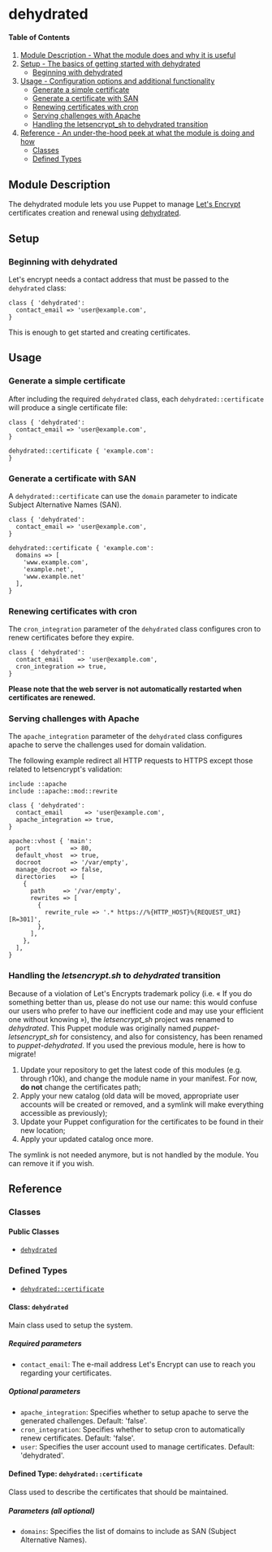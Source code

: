 # dehydrated

#### Table of Contents

1. [Module Description - What the module does and why it is useful](#module-description)
2. [Setup - The basics of getting started with dehydrated](#setup)
    * [Beginning with dehydrated](#beginning-with-dehydrated)
3. [Usage - Configuration options and additional functionality](#usage)
    * [Generate a simple certificate](#generate-a-simple-certificate)
    * [Generate a certificate with SAN](#generate-a-certificate-with-san)
    * [Renewing certificates with cron](#renewing-certificates-with-cron)
    * [Serving challenges with Apache](#serving-challenges-with-apache)
    * [Handling the letsencrypt\_sh to dehydrated transition](#handling-the-letsencryptsh-to-dehydrated-transition)
4. [Reference - An under-the-hood peek at what the module is doing and how](#reference)
    * [Classes](#classes)
    * [Defined Types](#defined-types)

## Module Description

The dehydrated module lets you use Puppet to manage [Let's Encrypt](https://letsencrypt.org/) certificates creation and renewal using [dehydrated](https://github.com/lukas2511/dehydrated).

## Setup

### Beginning with dehydrated

Let's encrypt needs a contact address that must be passed to the `dehydrated` class:

```puppet
class { 'dehydrated':
  contact_email => 'user@example.com',
}
```

This is enough to get started and creating certificates.

## Usage

### Generate a simple certificate

After including the required `dehydrated` class, each `dehydrated::certificate` will produce a single certificate file:

```puppet
class { 'dehydrated':
  contact_email => 'user@example.com',
}

dehydrated::certificate { 'example.com':
}
```

### Generate a certificate with SAN

A `dehydrated::certificate` can use the `domain` parameter to indicate Subject Alternative Names (SAN).

```puppet
class { 'dehydrated':
  contact_email => 'user@example.com',
}

dehydrated::certificate { 'example.com':
  domains => [
    'www.example.com',
    'example.net',
    'www.example.net'
  ],
}
```

### Renewing certificates with cron

The `cron_integration` parameter of the `dehydrated` class configures cron to renew certificates before they expire.

```puppet
class { 'dehydrated':
  contact_email    => 'user@example.com',
  cron_integration => true,
}
```

**Please note that the web server is not automatically restarted when certificates are renewed.**

### Serving challenges with Apache

The `apache_integration` parameter of the `dehydrated` class configures apache to serve the challenges used for domain validation.

The following example redirect all HTTP requests to HTTPS except those related to letsencrypt's validation:

```puppet
include ::apache
include ::apache::mod::rewrite

class { 'dehydrated':
  contact_email      => 'user@example.com',
  apache_integration => true,
}

apache::vhost { 'main':
  port           => 80,
  default_vhost  => true,
  docroot        => '/var/empty',
  manage_docroot => false,
  directories    => [
    {
      path     => '/var/empty',
      rewrites => [
        {
          rewrite_rule => '.* https://%{HTTP_HOST}%{REQUEST_URI} [R=301]',
        },
      ],
    },
  ],
}
```

### Handling the *letsencrypt.sh* to *dehydrated* transition

Because of a violation of Let's Encrypts trademark policy (i.e. « If you do something better than us, please do not use our name: this would confuse our users who prefer to have our inefficient code and may use your efficient one without knowing »), the *letsencrypt\_sh* project was renamed to *dehydrated*.  This Puppet module was originally named *puppet-letsencrypt\_sh* for consistency, and also for consistency, has been renamed to *puppet-dehydrated*.  If you used the previous module, here is how to migrate!

1. Update your repository to get the latest code of this modules (e.g. through r10k), and change the module name in your manifest.  For now, **do not** change the certificates path;
2. Apply your new catalog (old data will be moved, appropriate user accounts will be created or removed, and a symlink will make everything accessible as previously);
3. Update your Puppet configuration for the certificates to be found in their new location;
4. Apply your updated catalog once more.

The symlink is not needed anymore, but is not handled by the module.  You can remove it if you wish.

## Reference

### Classes

#### Public Classes

* [`dehydrated`](#class-dehydrated)

### Defined Types

* [`dehydrated::certificate`](#defined-type-dehydratedcertificate)

#### Class: `dehydrated`

Main class used to setup the system.

##### Required parameters

* `contact_email`: The e-mail address Let's Encrypt can use to reach you regarding your certificates.

##### Optional parameters

* `apache_integration`: Specifies whether to setup apache to serve the generated challenges. Default: 'false'.
* `cron_integration`: Specifies whether to setup cron to automatically renew certificates. Default: 'false'.
* `user`: Specifies the user account used to manage certificates. Default: 'dehydrated'.

#### Defined Type: `dehydrated::certificate`

Class used to describe the certificates that should be maintained.

##### Parameters (all optional)

* `domains`: Specifies the list of domains to include as SAN (Subject Alternative Names).
